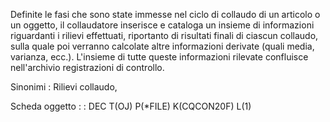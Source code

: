 Definite le fasi che sono state immesse nel ciclo di collaudo di un articolo o un oggetto, il collaudatore inserisce e cataloga un insieme di informazioni riguardanti i rilievi effettuati, riportanto di risultati finali di ciascun collaudo, sulla quale poi verranno calcolate altre informazioni derivate (quali media, varianza, ecc.).
L'insieme di tutte queste informazioni rilevate confluisce nell'archivio registrazioni di controllo.

Sinonimi :  Rilievi collaudo,

Scheda oggetto
 :  : DEC T(OJ) P(\*FILE) K(CQCON20F) L(1)

